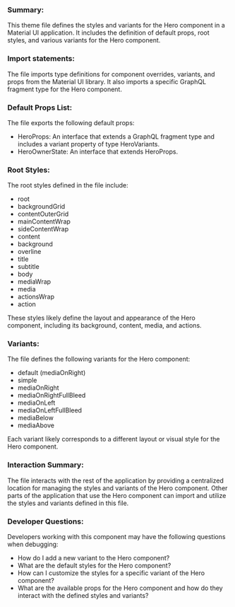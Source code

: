 ### Summary:
This theme file defines the styles and variants for the Hero component in a Material UI application. It includes the definition of default props, root styles, and various variants for the Hero component.

### Import statements:
The file imports type definitions for component overrides, variants, and props from the Material UI library. It also imports a specific GraphQL fragment type for the Hero component.

### Default Props List:
The file exports the following default props:
- HeroProps: An interface that extends a GraphQL fragment type and includes a variant property of type HeroVariants.
- HeroOwnerState: An interface that extends HeroProps.

### Root Styles:
The root styles defined in the file include:
- root
- backgroundGrid
- contentOuterGrid
- mainContentWrap
- sideContentWrap
- content
- background
- overline
- title
- subtitle
- body
- mediaWrap
- media
- actionsWrap
- action

These styles likely define the layout and appearance of the Hero component, including its background, content, media, and actions.

### Variants:
The file defines the following variants for the Hero component:
- default (mediaOnRight)
- simple
- mediaOnRight
- mediaOnRightFullBleed
- mediaOnLeft
- mediaOnLeftFullBleed
- mediaBelow
- mediaAbove

Each variant likely corresponds to a different layout or visual style for the Hero component.

### Interaction Summary:
The file interacts with the rest of the application by providing a centralized location for managing the styles and variants of the Hero component. Other parts of the application that use the Hero component can import and utilize the styles and variants defined in this file.

### Developer Questions:
Developers working with this component may have the following questions when debugging:
- How do I add a new variant to the Hero component?
- What are the default styles for the Hero component?
- How can I customize the styles for a specific variant of the Hero component?
- What are the available props for the Hero component and how do they interact with the defined styles and variants?